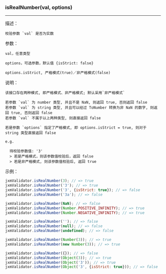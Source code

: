
### isRealNumber(val, options)

----------

描述：

    校验参数 `val` 是否为实数

参数：

    val，任意类型

    options，可选参数，默认值 {isStrict: false}

    options.isStrict, 严格模式(true)／非严格模式(false)

说明：

    该接口存在两种模式, 即严格模式、非严格模式; 默认采用`非严格模式`

    若参数 `val` 为 number 类型, 并且不是 NaN, 则返回 true, 否则返回 false
    若参数 `val` 为 string 类型, 并且可以经过 ToNumber 转换为非 NaN 的数字, 则返回 true, 否则返回 false
    若参数 `val` 不属于以上两种类型, 则直接返回 false

    若是参数 `options` 指定了严格模式, 即 options.isStrict = true, 则对于 string 类型直接返回 false

    e.g.

      待校验参数值: '3'
      > 若是严格模式，则该参数值校验后，返回 false
      > 若是非严格模式, 则该参数值校验后, 返回 true

示例：

```javascript
jxmValidator.isRealNumber(3); // => true
jxmValidator.isRealNumber('3'); // => true
jxmValidator.isRealNumber('3', {isStrict: true}); // => false
jxmValidator.isRealNumber('3a'); // => false

jxmValidator.isRealNumber(NaN); // => false
jxmValidator.isRealNumber(Number.POSITIVE_INFINITY); // => true
jxmValidator.isRealNumber(Number.NEGATIVE_INFINITY); // => true

jxmValidator.isRealNumber(''); // => false
jxmValidator.isRealNumber(null); // => false
jxmValidator.isRealNumber(undefined); // => false

jxmValidator.isRealNumber(Number(3)); // => true
jxmValidator.isRealNumber(new Number(3)); // => true

jxmValidator.isRealNumber({}); // => false
jxmValidator.isRealNumber(Object(3)); // => true
jxmValidator.isRealNumber(Object('3')); // => true
jxmValidator.isRealNumber(Object('3', {isStrict: true})); // => false
```
